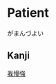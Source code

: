 # Patient
がまんづよい

## Kanji
[我](../Kanji/kanji-dict/我.md)[慢](../Kanji/kanji-dict/慢.md)[強](../Kanji/kanji-dict/強.md)